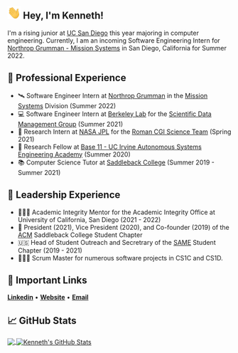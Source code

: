 ## <img src="https://github.com/kencasimiro/kencasimiro/blob/main/wave.gif" width="30px"> Hey, I'm Kenneth! 

I'm a rising junior at [UC San Diego](https://ucsd.edu) this year majoring in computer engineering. Currently, I am an incoming Software Engineering Intern for [Northrop Grumman - Mission Systems](https://www.northropgrumman.com/) in San Diego, California for Summer 2022.

## 🔷 Professional Experience
*  🛰 Software Engineer Intern at [Northrop Grumman](https://www.northropgrumman.com/) in the [Mission Systems](https://www.northropgrumman.com/who-we-are/business-sectors/mission-systems/) Division (Summer 2022)
*  💻 Software Engineer Intern at [Berkeley Lab](https://www.lbl.gov/) for the [Scientific Data Management Group](https://sdm.lbl.gov/) (Summer 2021)
*  🚀 Research Intern at [NASA JPL](https://www.jpl.nasa.gov) for the [Roman CGI Science Team](https://www.jpl.nasa.gov/missions/the-nancy-grace-roman-space-telescope) (Spring 2021)
*  🐜 Research Fellow at  [Base 11 - UC Irvine Autonomous Systems Engineering Academy](https://www.base11.com/solutions/asea/) (Summer 2020)
*  📚 Computer Science Tutor at [Saddleback College](https://www.saddleback.edu/) (Summer 2019 - Summer 2021)


## 🔶 Leadership Experience

* 👨🏽‍🏫 Academic Integrity Mentor for the Academic Integrity Office at University of California, San Diego (2021 - 2022)
* 💾 President (2021), Vice President (2020), and Co-founder (2019) of the [ACM](https://www.acm.org/) Saddleback College Student Chapter 
* 🇺🇸 Head of Student Outreach and Secretrary of the [SAME](https://www.same.org/) Student Chapter (2019 - 2021)
* 👨🏽‍💻 Scrum Master for numerous software projects in CS1C and CS1D.


## :link: Important Links
[__Linkedin__](https://www.linkedin.com/in/kencasimiro/) • [__Website__](google.com) • [__Email__](mailto:kennethreyescasimiro@gmail.com)


## &#x1f4c8; GitHub Stats

<a href="https://github.com/kencasimiro/kencasimiro">
  <img align="center" src="https://github-readme-stats.vercel.app/api/top-langs/?username=kencasimiro&title_color=ffffff&text_color=c9cacc&icon_color=2bbc8a&bg_color=1d1f21&langs_count=3" />
</a>
<a href="https://github.com/kencasimiro/kencasimiro">
  <img align="center" src="https://github-readme-stats.vercel.app/api?username=kencasimiro&show_icons=true&line_height=27&count_private=true&title_color=ffffff&text_color=c9cacc&icon_color=2bbc8a&bg_color=1d1f21" alt="Kenneth's GitHub Stats" />
</a>




<!--
**kencasimiro/kencasimiro** is a ✨ _special_ ✨ repository because its `README.md` (this file) appears on your GitHub profile.

Here are some ideas to get you started:

- 🔭 I’m currently working on ...
- 🌱 I’m currently learning ...
- 👯 I’m looking to collaborate on ...
- 🤔 I’m looking for help with ...
- 💬 Ask me about ...
- 📫 How to reach me: ...
- 😄 Pronouns: ...
- ⚡ Fun fact: ...
-->
